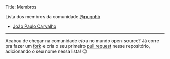 Title: Membros

Lista dos membros da comunidade [@pugphb](https://github.com/pugphb)

- [João Paulo Carvalho](https://github.com/jjpaulo2)

---

Acabou de chegar na comunidade e/ou no mundo open-source? Já corre pra fazer um [fork](https://github.com/pugphb/pugphb.github.io/fork) e cria o seu primeiro [pull request](https://github.com/pugphb/pugphb.github.io/pulls) nesse repositório, adicionando o seu nome nessa lista! 😉
